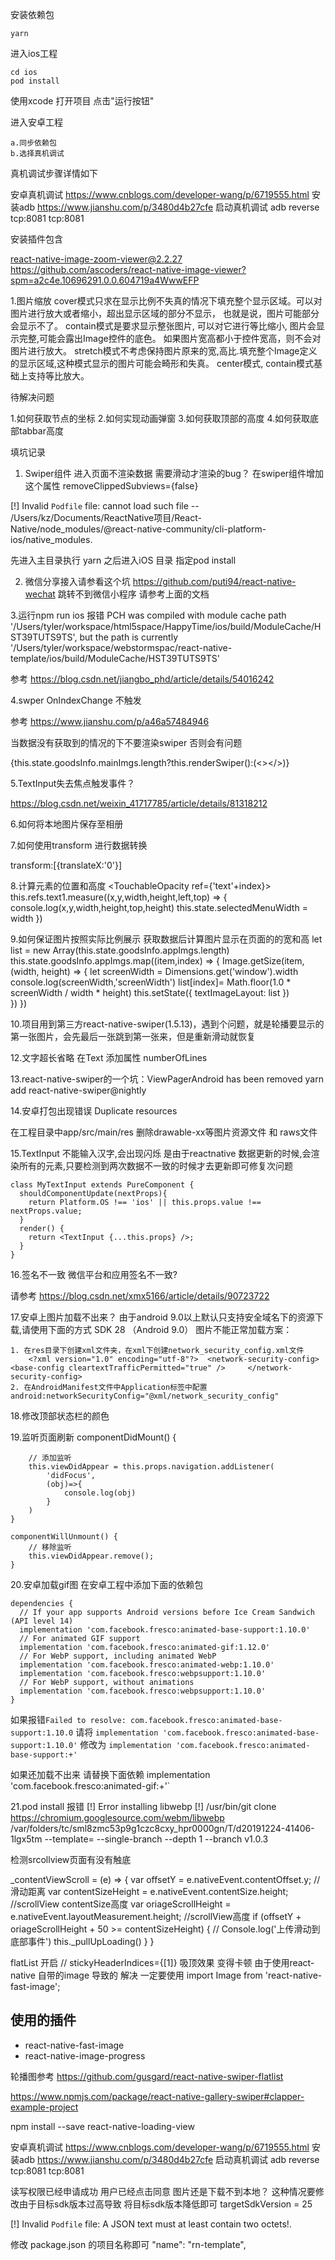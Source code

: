安装依赖包

```
yarn
```

进入ios工程
```
cd ios
pod install
```
使用xcode 打开项目 点击"运行按钮"

进入安卓工程
```
a.同步依赖包
b.选择真机调试
```
真机调试步骤详情如下

安卓真机调试
https://www.cnblogs.com/developer-wang/p/6719555.html 安装adb
https://www.jianshu.com/p/3480d4b27cfe 
启动真机调试 adb reverse tcp:8081 tcp:8081



安装插件包含

react-native-image-zoom-viewer@2.2.27
https://github.com/ascoders/react-native-image-viewer?spm=a2c4e.10696291.0.0.604719a4WwwEFP
















1.图片缩放
cover模式只求在显示比例不失真的情况下填充整个显示区域。可以对图片进行放大或者缩小，超出显示区域的部分不显示， 也就是说，图片可能部分会显示不了。
contain模式是要求显示整张图片, 可以对它进行等比缩小, 图片会显示完整,可能会露出Image控件的底色。 如果图片宽高都小于控件宽高，则不会对图片进行放大。
stretch模式不考虑保持图片原来的宽,高比.填充整个Image定义的显示区域,这种模式显示的图片可能会畸形和失真。
center模式, contain模式基础上支持等比放大。


待解决问题

1.如何获取节点的坐标
2.如何实现动画弹窗
3.如何获取顶部的高度
4.如何获取底部tabbar高度

填坑记录

1. Swiper组件 进入页面不渲染数据 需要滑动才渲染的bug？
在swiper组件增加这个属性 removeClippedSubviews={false}

[!] Invalid `Podfile` file: cannot load such file -- /Users/kz/Documents/ReactNative项目/React-Native/node_modules/@react-native-community/cli-platform-ios/native_modules.

先进入主目录执行 yarn
之后进入iOS 目录 指定pod install

2. 微信分享接入请参看这个坑
https://github.com/puti94/react-native-wechat
跳转不到微信小程序 请参考上面的文档

3.运行npm run ios 报错
PCH was compiled with module cache path '/Users/tyler/workspace/html5space/HappyTime/ios/build/ModuleCache/HST39TUTS9TS', but the path is currently '/Users/tyler/workspace/webstormspac/react-native-template/ios/build/ModuleCache/HST39TUTS9TS'

参考 https://blog.csdn.net/jiangbo_phd/article/details/54016242

4.swper OnIndexChange 不触发

参考 https://www.jianshu.com/p/a46a57484946

当数据没有获取到的情况的下不要渲染swiper 否则会有问题

{this.state.goodsInfo.mainImgs.length?this.renderSwiper():(<></>)}

5.TextInput失去焦点触发事件？ 

https://blog.csdn.net/weixin_41717785/article/details/81318212

6.如何将本地图片保存至相册

7.如何使用transform 进行数据转换

transform:[{translateX:'0'}]

8.计算元素的位置和高度
<TouchableOpacity ref={'text'+index}>
this.refs.text1.measure((x,y,width,height,left,top) => {
        console.log(x,y,width,height,top,height)
        this.state.selectedMenuWidth = width
})

9.如何保证图片按照实际比例展示
 获取数据后计算图片显示在页面的的宽和高
 let list = new Array(this.state.goodsInfo.appImgs.length)
            this.state.goodsInfo.appImgs.map((item,index) => {
                Image.getSize(item, (width, height) => {
                    let screenWidth = Dimensions.get('window').width
                    console.log(screenWidth,'screenWidth')
                    list[index]= Math.floor(1.0 * screenWidth / width * height)
                    this.setState({
                     textImageLayout: list
         })          
    })
})

10.项目用到第三方react-native-swiper(1.5.13)，遇到个问题，就是轮播要显示的第一张图片，会先最后一张跳到第一张来，但是重新滑动就恢复

12.文字超长省略
在Text 添加属性 numberOfLines

13.react-native-swiper的一个坑：ViewPagerAndroid has been removed
yarn add react-native-swiper@nightly

14.安卓打包出现错误 Duplicate resources

在工程目录中app/src/main/res 删除drawable-xx等图片资源文件 和 raws文件

15.TextInput 不能输入汉字,会出现闪烁
是由于reactnative 数据更新的时候,会渲染所有的元素,只要检测到两次数据不一致的时候才去更新即可修复次问题
```
class MyTextInput extends PureComponent {
  shouldComponentUpdate(nextProps){
    return Platform.OS !== 'ios' || this.props.value !== nextProps.value;
  }
  render() {
    return <TextInput {...this.props} />;
  }
}
```

16.签名不一致 微信平台和应用签名不一致?

请参考 https://blog.csdn.net/xmx5166/article/details/90723722

17.安卓上图片加载不出来？
由于android 9.0以上默认只支持安全域名下的资源下载,请使用下面的方式
SDK 28 （Android 9.0） 图片不能正常加载方案：
```
1. 在res目录下创建xml文件夹，在xml下创建network_security_config.xml文件
    <?xml version="1.0" encoding="utf-8"?>  <network-security-config> <base-config cleartextTrafficPermitted="true" />     </network-security-config>
2. 在AndroidManifest文件中Application标签中配置
android:networkSecurityConfig="@xml/network_security_config"
```

18.修改顶部状态栏的颜色


19.监听页面刷新
componentDidMount() {

        // 添加监听
        this.viewDidAppear = this.props.navigation.addListener(
            'didFocus',
            (obj)=>{
                console.log(obj)
            }
        )
    }

    componentWillUnmount() {
        // 移除监听
        this.viewDidAppear.remove();
    }

20.安卓加载gif图  在安卓工程中添加下面的依赖包

```
dependencies {
  // If your app supports Android versions before Ice Cream Sandwich (API level 14)
  implementation 'com.facebook.fresco:animated-base-support:1.10.0'
  // For animated GIF support
  implementation 'com.facebook.fresco:animated-gif:1.12.0'
  // For WebP support, including animated WebP
  implementation 'com.facebook.fresco:animated-webp:1.10.0'
  implementation 'com.facebook.fresco:webpsupport:1.10.0'
  // For WebP support, without animations
  implementation 'com.facebook.fresco:webpsupport:1.10.0'
}
```

如果报错`Failed to resolve: com.facebook.fresco:animated-base-support:1.10.0`
请将 `implementation 'com.facebook.fresco:animated-base-support:1.10.0'` 修改为 `implementation 'com.facebook.fresco:animated-base-support:+'`

如果还加载不出来
请替换下面依赖
implementation 'com.facebook.fresco:animated-gif:+'`

21.pod install 报错
[!] Error installing libwebp
[!] /usr/bin/git clone https://chromium.googlesource.com/webm/libwebp /var/folders/tc/sml8zmc53p9g1czc8cxy_hpr0000gn/T/d20191224-41406-1lgx5tm --template= --single-branch --depth 1 --branch v1.0.3


检测srcollview页面有没有触底



_contentViewScroll = (e) => {
        var offsetY = e.nativeEvent.contentOffset.y; //滑动距离
        var contentSizeHeight = e.nativeEvent.contentSize.height; //scrollView contentSize高度
        var oriageScrollHeight = e.nativeEvent.layoutMeasurement.height; //scrollView高度
        if (offsetY + oriageScrollHeight + 50 >= contentSizeHeight) {
            // Console.log('上传滑动到底部事件')
            this._pullUpLoading()
        }
 }


 flatList 开启  //  stickyHeaderIndices={[1]} 吸顶效果 变得卡顿
 由于使用react-native 自带的image 导致的
 解决 一定要使用 import Image from 'react-native-fast-image'; 


## 使用的插件

- react-native-fast-image
- react-native-image-progress


轮播图参考
https://github.com/gusgard/react-native-swiper-flatlist

https://www.npmjs.com/package/react-native-gallery-swiper#clapper-example-project

npm install --save react-native-loading-view

安卓真机调试
https://www.cnblogs.com/developer-wang/p/6719555.html 安装adb
https://www.jianshu.com/p/3480d4b27cfe 
启动真机调试 adb reverse tcp:8081 tcp:8081


读写权限已经申请成功 用户已经点击同意 图片还是下载不到本地？
这种情况要修改由于目标sdk版本过高导致 将目标sdk版本降低即可
 targetSdkVersion = 25 


 [!] Invalid `Podfile` file: A JSON text must at least contain two octets!.

 修改 package.json 的项目名称即可 "name": "rn-template",
 












